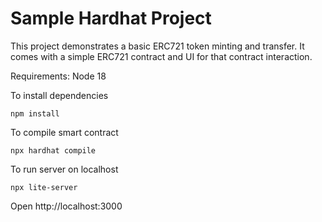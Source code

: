 # Sample Hardhat Project

This project demonstrates a basic ERC721 token minting and transfer. It comes with a simple ERC721 contract and  UI for that contract interaction.

Requirements:
Node 18

To install dependencies
```shell
npm install
```

To compile smart contract

```shell
npx hardhat compile
```

To run server on localhost
```shell
npx lite-server
```
Open http://localhost:3000

